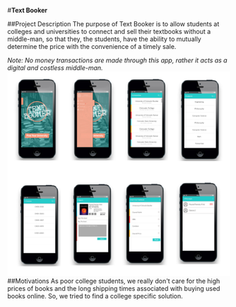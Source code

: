 #__Text Booker__

##Project Description
The purpose of Text Booker is to allow students at colleges and universities to connect and sell their textbooks without a middle-man, so that they, the students, have the ability to mutually determine the price with the convenience of a timely sale.

_Note: No money transactions are made through this app, rather it acts as a digital and costless middle-man._
![alt tag](https://github.com/JesseTellez/BookThrift/blob/master/Wireframe.jpg)
##Motivations
As poor college students, we really don't care for the high prices of books and the long shipping times associated with buying used books online. So, we tried to find a college specific solution.

